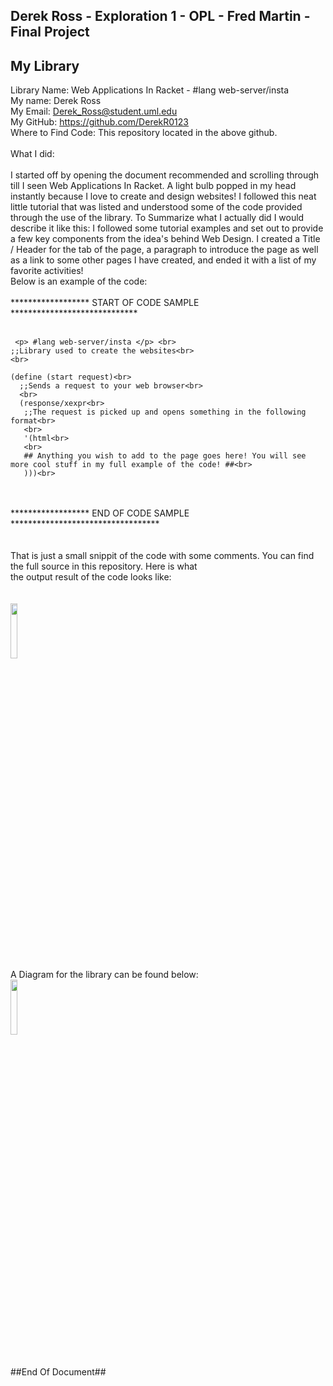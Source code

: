 ## Derek Ross - Exploration 1 - OPL - Fred Martin -  Final Project

## My Library ###
Library Name: Web Applications In Racket  -  #lang web-server/insta   <br>
My name: Derek Ross <br>
My Email: Derek_Ross@student.uml.edu <br>
My GitHub: https://github.com/DerekR0123 <br>
Where to Find Code: This repository located in the above github. <br>
<br>
What I did: <br>
<br>
I started off by opening the document recommended and scrolling through till I seen Web Applications In Racket. A light bulb popped 
in my head instantly because I love to create and design websites! I followed this neat little tutorial that was listed and understood some of the code provided through the use of the library. To Summarize what I actually did I would describe it like this: I followed some tutorial examples and set out to provide a few key components from the idea's behind Web Design. I created a Title / Header for the tab of the page, a paragraph to introduce the page as well as a link to some other pages I have created, and ended it with a list of my favorite activities! <br>  Below is an example of the code:<br>
<br>
****************** START OF CODE SAMPLE *****************************<br>
<br>
```
 <p> #lang web-server/insta </p> <br>
;;Library used to create the websites<br>
<br>

(define (start request)<br>
  ;;Sends a request to your web browser<br>
  <br>
  (response/xexpr<br>
   ;;The request is picked up and opens something in the following format<br>
   <br>
   '(html<br>
   <br>
   ## Anything you wish to add to the page goes here! You will see more cool stuff in my full example of the code! ##<br>
   )))<br>
   ```
   <br>
   <br>
   ****************** END OF CODE SAMPLE **********************************<br>
   <br>
   <br>
   That is just a small snippit of the code with some comments. You can find the full source in this repository. Here is what<br>
   the output result of the code looks like:<br>
   <br>
   <br>
   <img src="https://i.gyazo.com/8f56ab0a7e5a278d962c30eff093ef5f.png" width="15%"></img>
   <br>
   A Diagram for the library can be found below:
   <br>
   <img src="https://i.gyazo.com/e7690ad4a8263a641cb612a87e68b281.png" width="15%"></img>
   <br>
   <br>
   <br>
   ##End Of Document##
   
   
   
   

